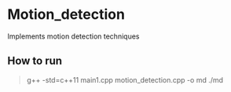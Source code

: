 # Motion_detection
Implements motion detection techniques

## How to run
> g++ -std=c++11 main1.cpp motion_detection.cpp -o md
> ./md